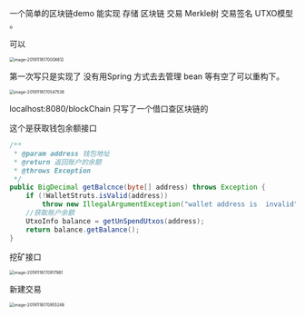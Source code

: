 一个简单的区块链demo 能实现 存储 区块链 交易 Merkle树 交易签名 UTXO模型 。

可以

<img src="/Users/qiao/Library/Application Support/typora-user-images/image-20191116170008612.png" alt="image-20191116170008612" style="zoom:50%;" />



第一次写只是实现了 没有用Spring 方式去去管理 bean  等有空了可以重构下。

<img src="/Users/qiao/Library/Application Support/typora-user-images/image-20191116170547538.png" alt="image-20191116170547538" style="zoom:50%;" />

localhost:8080/blockChain 只写了一个借口查区块链的





这个是获取钱包余额接口

```java
/**
 * @param address 钱包地址
 * @return 返回账户的余额
 * @throws Exception
 */
public BigDecimal getBalcnce(byte[] address) throws Exception {
    if (!WalletStruts.isValid(address))
        throw new IllegalArgumentException("wallet address is  invalid");
    //获取账户余额
    UtxoInfo balance = getUnSpendUtxos(address);
    return balance.getBalance();
}
```





挖矿接口

<img src="/Users/qiao/Library/Application Support/typora-user-images/image-20191116170917961.png" alt="image-20191116170917961" style="zoom:50%;" />



新建交易

<img src="/Users/qiao/Library/Application Support/typora-user-images/image-20191116170955246.png" alt="image-20191116170955246" style="zoom:50%;" />

